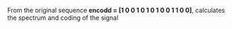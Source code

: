 From the original sequence **encodd = [1 0 0 1 0 1 0 1 0 0 1 1 0 0]**, 
calculates the spectrum and coding of the signal 
 
